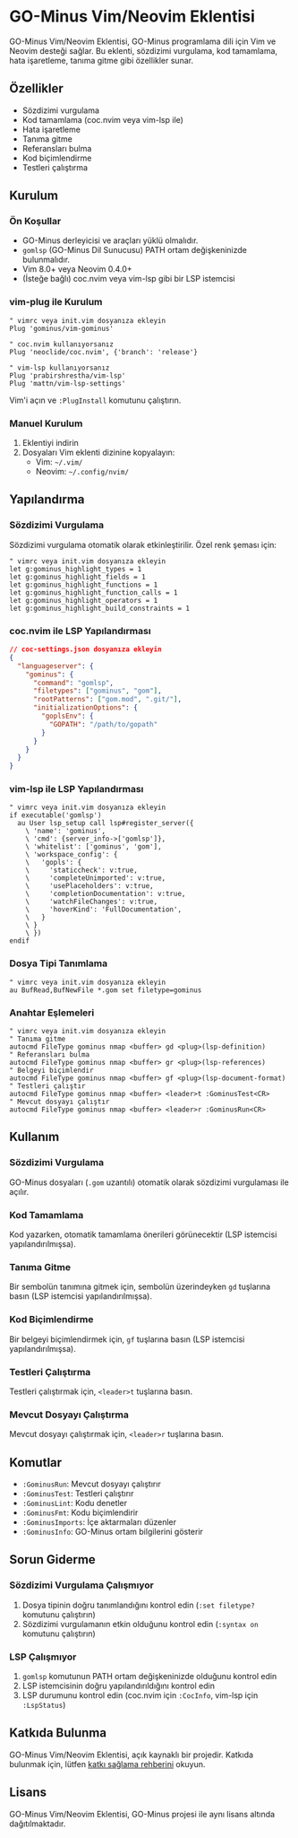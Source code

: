 # GO-Minus Vim/Neovim Eklentisi

GO-Minus Vim/Neovim Eklentisi, GO-Minus programlama dili için Vim ve Neovim desteği sağlar. Bu eklenti, sözdizimi vurgulama, kod tamamlama, hata işaretleme, tanıma gitme gibi özellikler sunar.

## Özellikler

- Sözdizimi vurgulama
- Kod tamamlama (coc.nvim veya vim-lsp ile)
- Hata işaretleme
- Tanıma gitme
- Referansları bulma
- Kod biçimlendirme
- Testleri çalıştırma

## Kurulum

### Ön Koşullar

- GO-Minus derleyicisi ve araçları yüklü olmalıdır.
- `gomlsp` (GO-Minus Dil Sunucusu) PATH ortam değişkeninizde bulunmalıdır.
- Vim 8.0+ veya Neovim 0.4.0+
- (İsteğe bağlı) coc.nvim veya vim-lsp gibi bir LSP istemcisi

### vim-plug ile Kurulum

```vim
" vimrc veya init.vim dosyanıza ekleyin
Plug 'gominus/vim-gominus'

" coc.nvim kullanıyorsanız
Plug 'neoclide/coc.nvim', {'branch': 'release'}

" vim-lsp kullanıyorsanız
Plug 'prabirshrestha/vim-lsp'
Plug 'mattn/vim-lsp-settings'
```

Vim'i açın ve `:PlugInstall` komutunu çalıştırın.

### Manuel Kurulum

1. Eklentiyi indirin
2. Dosyaları Vim eklenti dizinine kopyalayın:
   - Vim: `~/.vim/`
   - Neovim: `~/.config/nvim/`

## Yapılandırma

### Sözdizimi Vurgulama

Sözdizimi vurgulama otomatik olarak etkinleştirilir. Özel renk şeması için:

```vim
" vimrc veya init.vim dosyanıza ekleyin
let g:gominus_highlight_types = 1
let g:gominus_highlight_fields = 1
let g:gominus_highlight_functions = 1
let g:gominus_highlight_function_calls = 1
let g:gominus_highlight_operators = 1
let g:gominus_highlight_build_constraints = 1
```

### coc.nvim ile LSP Yapılandırması

```json
// coc-settings.json dosyanıza ekleyin
{
  "languageserver": {
    "gominus": {
      "command": "gomlsp",
      "filetypes": ["gominus", "gom"],
      "rootPatterns": ["gom.mod", ".git/"],
      "initializationOptions": {
        "goplsEnv": {
          "GOPATH": "/path/to/gopath"
        }
      }
    }
  }
}
```

### vim-lsp ile LSP Yapılandırması

```vim
" vimrc veya init.vim dosyanıza ekleyin
if executable('gomlsp')
  au User lsp_setup call lsp#register_server({
    \ 'name': 'gominus',
    \ 'cmd': {server_info->['gomlsp']},
    \ 'whitelist': ['gominus', 'gom'],
    \ 'workspace_config': {
    \   'gopls': {
    \     'staticcheck': v:true,
    \     'completeUnimported': v:true,
    \     'usePlaceholders': v:true,
    \     'completionDocumentation': v:true,
    \     'watchFileChanges': v:true,
    \     'hoverKind': 'FullDocumentation',
    \   }
    \ }
    \ })
endif
```

### Dosya Tipi Tanımlama

```vim
" vimrc veya init.vim dosyanıza ekleyin
au BufRead,BufNewFile *.gom set filetype=gominus
```

### Anahtar Eşlemeleri

```vim
" vimrc veya init.vim dosyanıza ekleyin
" Tanıma gitme
autocmd FileType gominus nmap <buffer> gd <plug>(lsp-definition)
" Referansları bulma
autocmd FileType gominus nmap <buffer> gr <plug>(lsp-references)
" Belgeyi biçimlendir
autocmd FileType gominus nmap <buffer> gf <plug>(lsp-document-format)
" Testleri çalıştır
autocmd FileType gominus nmap <buffer> <leader>t :GominusTest<CR>
" Mevcut dosyayı çalıştır
autocmd FileType gominus nmap <buffer> <leader>r :GominusRun<CR>
```

## Kullanım

### Sözdizimi Vurgulama

GO-Minus dosyaları (`.gom` uzantılı) otomatik olarak sözdizimi vurgulaması ile açılır.

### Kod Tamamlama

Kod yazarken, otomatik tamamlama önerileri görünecektir (LSP istemcisi yapılandırılmışsa).

### Tanıma Gitme

Bir sembolün tanımına gitmek için, sembolün üzerindeyken `gd` tuşlarına basın (LSP istemcisi yapılandırılmışsa).

### Kod Biçimlendirme

Bir belgeyi biçimlendirmek için, `gf` tuşlarına basın (LSP istemcisi yapılandırılmışsa).

### Testleri Çalıştırma

Testleri çalıştırmak için, `<leader>t` tuşlarına basın.

### Mevcut Dosyayı Çalıştırma

Mevcut dosyayı çalıştırmak için, `<leader>r` tuşlarına basın.

## Komutlar

- `:GominusRun`: Mevcut dosyayı çalıştırır
- `:GominusTest`: Testleri çalıştırır
- `:GominusLint`: Kodu denetler
- `:GominusFmt`: Kodu biçimlendirir
- `:GominusImports`: İçe aktarmaları düzenler
- `:GominusInfo`: GO-Minus ortam bilgilerini gösterir

## Sorun Giderme

### Sözdizimi Vurgulama Çalışmıyor

1. Dosya tipinin doğru tanımlandığını kontrol edin (`:set filetype?` komutunu çalıştırın)
2. Sözdizimi vurgulamanın etkin olduğunu kontrol edin (`:syntax on` komutunu çalıştırın)

### LSP Çalışmıyor

1. `gomlsp` komutunun PATH ortam değişkeninizde olduğunu kontrol edin
2. LSP istemcisinin doğru yapılandırıldığını kontrol edin
3. LSP durumunu kontrol edin (coc.nvim için `:CocInfo`, vim-lsp için `:LspStatus`)

## Katkıda Bulunma

GO-Minus Vim/Neovim Eklentisi, açık kaynaklı bir projedir. Katkıda bulunmak için, lütfen [katkı sağlama rehberini](../../CONTRIBUTING.md) okuyun.

## Lisans

GO-Minus Vim/Neovim Eklentisi, GO-Minus projesi ile aynı lisans altında dağıtılmaktadır.